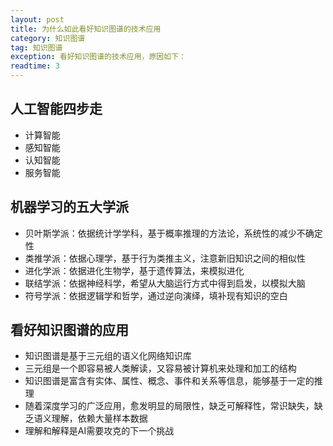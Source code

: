 ```yaml
---
layout: post
title: 为什么如此看好知识图谱的技术应用
category: 知识图谱
tag: 知识图谱
exception: 看好知识图谱的技术应用，原因如下：
readtime: 3
---
```


## 人工智能四步走
* 计算智能
* 感知智能
* 认知智能
* 服务智能

## 机器学习的五大学派
* 贝叶斯学派：依据统计学学科，基于概率推理的方法论，系统性的减少不确定性
* 类推学派：依据心理学，基于行为类推主义，注意新旧知识之间的相似性
* 进化学派：依据进化生物学，基于遗传算法，来模拟进化
* 联结学派：依据神经科学，希望从大脑运行方式中得到启发，以模拟大脑
* 符号学派：依据逻辑学和哲学，通过逆向演绎，填补现有知识的空白

## 看好知识图谱的应用
* 知识图谱是基于三元组的语义化网络知识库
* 三元组是一个即容易被人类解读，又容易被计算机来处理和加工的结构
* 知识图谱是富含有实体、属性、概念、事件和关系等信息，能够基于一定的推理
* 随着深度学习的广泛应用，愈发明显的局限性，缺乏可解释性，常识缺失，缺乏语义理解，依赖大量样本数据
* 理解和解释是AI需要攻克的下一个挑战


